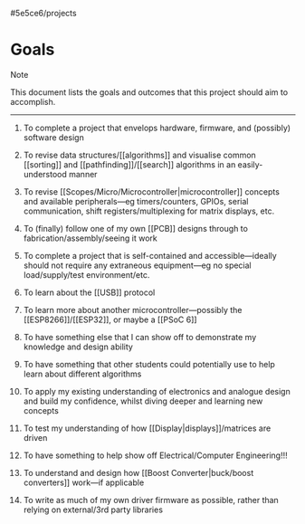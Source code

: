 #5e5ce6/projects 

# Goals

> [!NOTE]  
> This document lists the goals and outcomes that this project should aim to accomplish.

---

1. To complete a project that envelops hardware, firmware, and (possibly) software design

2. To revise data structures/[[algorithms]] and visualise common [[sorting]] and [[pathfinding]]/[[search]] algorithms in an easily-understood manner

3. To revise [[Scopes/Micro/Microcontroller|microcontroller]] concepts and available peripherals—eg timers/counters, GPIOs, serial communication, shift registers/multiplexing for matrix displays, etc.

4. To (finally) follow one of my own [[PCB]] designs through to fabrication/assembly/seeing it work

5. To complete a project that is self-contained and accessible—ideally should not require any extraneous equipment—eg no special load/supply/test environment/etc.

6. To learn about the [[USB]] protocol

7. To learn more about another microcontroller—possibly the [[ESP8266]]/[[ESP32]], or maybe a [[PSoC 6]]

8. To have something else that I can show off to demonstrate my knowledge and design ability

9. To have something that other students could potentially use to help learn about different algorithms

10. To apply my existing understanding of electronics and analogue design and build my confidence, whilst diving deeper and learning new concepts

11. To test my understanding of how [[Display|displays]]/matrices are driven

12. To have something to help show off Electrical/Computer Engineering!!!

13. To understand and design how [[Boost Converter|buck/boost converters]] work—if applicable

14. To write as much of my own driver firmware as possible, rather than relying on external/3rd party libraries
